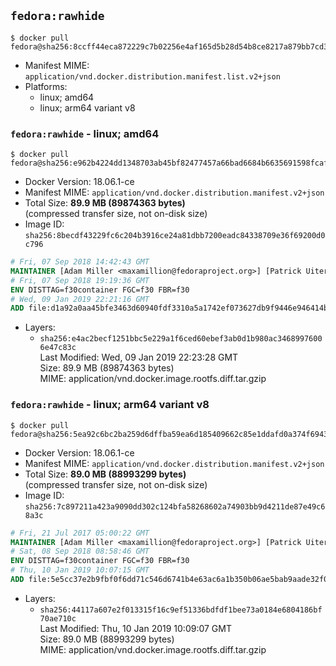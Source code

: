 ## `fedora:rawhide`

```console
$ docker pull fedora@sha256:8ccff44eca872229c7b02256e4af165d5b28d54b8ce8217a879bb7cd346456f3
```

-	Manifest MIME: `application/vnd.docker.distribution.manifest.list.v2+json`
-	Platforms:
	-	linux; amd64
	-	linux; arm64 variant v8

### `fedora:rawhide` - linux; amd64

```console
$ docker pull fedora@sha256:e962b4224dd1348703ab45bf82477457a66bad6684b6635691598fcaf92edb23
```

-	Docker Version: 18.06.1-ce
-	Manifest MIME: `application/vnd.docker.distribution.manifest.v2+json`
-	Total Size: **89.9 MB (89874363 bytes)**  
	(compressed transfer size, not on-disk size)
-	Image ID: `sha256:8becdf43229fc6c204b3916ce24a81dbb7200eadc84338709e36f69200d0c796`

```dockerfile
# Fri, 07 Sep 2018 14:42:43 GMT
MAINTAINER [Adam Miller <maxamillion@fedoraproject.org>] [Patrick Uiterwijk <patrick@puiterwijk.org>]
# Fri, 07 Sep 2018 19:19:36 GMT
ENV DISTTAG=f30container FGC=f30 FBR=f30
# Wed, 09 Jan 2019 22:21:16 GMT
ADD file:d1a92a0aa45bfe3463d60940fdf3310a5a1742ef073627db9f9446e946414beb in / 
```

-	Layers:
	-	`sha256:e4ac2becf1251bbc5e229a1f6ced60ebef3ab0d1b980ac34689976006e47c83c`  
		Last Modified: Wed, 09 Jan 2019 22:23:28 GMT  
		Size: 89.9 MB (89874363 bytes)  
		MIME: application/vnd.docker.image.rootfs.diff.tar.gzip

### `fedora:rawhide` - linux; arm64 variant v8

```console
$ docker pull fedora@sha256:5ea92c6bc2ba259d6dffba59ea6d185409662c85e1ddafd0a374f694322e98f7
```

-	Docker Version: 18.06.1-ce
-	Manifest MIME: `application/vnd.docker.distribution.manifest.v2+json`
-	Total Size: **89.0 MB (88993299 bytes)**  
	(compressed transfer size, not on-disk size)
-	Image ID: `sha256:7c897211a423a9090dd302c124bfa58268602a74903bb9d4211de87e49c68a3c`

```dockerfile
# Fri, 21 Jul 2017 05:00:22 GMT
MAINTAINER [Adam Miller <maxamillion@fedoraproject.org>] [Patrick Uiterwijk <patrick@puiterwijk.org>]
# Sat, 08 Sep 2018 08:58:46 GMT
ENV DISTTAG=f30container FGC=f30 FBR=f30
# Thu, 10 Jan 2019 10:07:15 GMT
ADD file:5e5cc37e2b9fbf0f6dd71c546d6741b4e63ac6a1b350b06ae5bab9aade32f0d5 in / 
```

-	Layers:
	-	`sha256:44117a607e2f013315f16c9ef51336bdfdf1bee73a0184e6804186bf70ae710c`  
		Last Modified: Thu, 10 Jan 2019 10:09:07 GMT  
		Size: 89.0 MB (88993299 bytes)  
		MIME: application/vnd.docker.image.rootfs.diff.tar.gzip
